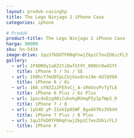 ```yaml
---
layout: produk-casinghp
title: The Lego Ninjago 2 iPhone Case
categories: iphone

# Produk
product-title: The Lego Ninjago 2 iPhone Case
harga: 90000
sku: hn-5434
image-drive: 1qu3fkDOTFN9qFnwjZkpzC7evZU6icFL3
gallery:
  - url: 1P4DROy1a6Z2tiDwfGt9t_009Ur0w4SYt
    title: iPhone 5 / 5s / SE
  - url: 1V0hcY7mUDTpLCUjGav8roi9e-4UlQVO4
    title: iPhone 6 / 6s
  - url: 168_sYN3Zz2FEXvCj_A-sRmVxvPvTyTL6
    title: iPhone 6 Plus / 6s Plus
  - url: 1pocdoEzg9OiCuhohgRXmqPIy1p7WpS_R
    title: iPhone 7 / 8
  - url: 1yG4D_yP-IIekIp0SWF_8gu6XfKz3VbVH
    title: iPhone 7 Plus / 8 Plus
  - url: 1qu3fkDOTFN9qFnwjZkpzC7evZU6icFL3
    title: iPhone X
---
```

